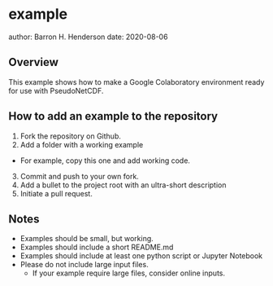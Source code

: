 example
=======

author: Barron H. Henderson
date: 2020-08-06


Overview
--------

This example shows how to make a Google Colaboratory environment ready for use
with PseudoNetCDF.


How to add an example to the repository
---------------------------------------

1. Fork the repository on Github.
2. Add a folder with a working example
  * For example, copy this one and add working code.
3. Commit and push to your own fork.
4. Add a bullet to the project root with an ultra-short description
5. Initiate a pull request.


Notes
-----

* Examples should be small, but working.
* Examples should include a short README.md
* Examples should include at least one python script or Jupyter Notebook
* Please do not include large input files.
  * If your example require large files, consider online inputs.
